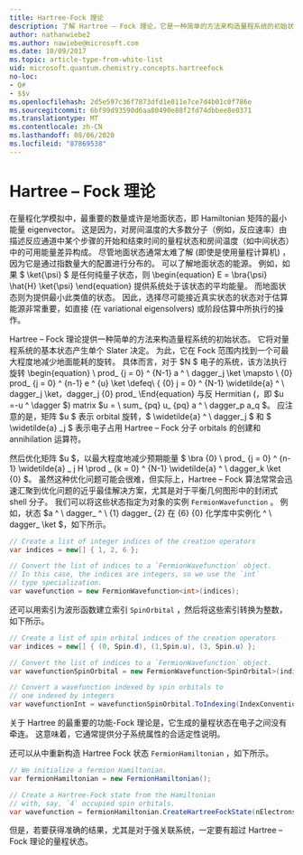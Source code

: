 ```yaml
---
title: Hartree-Fock 理论
description: 了解 Hartree – Fock 理论，它是一种简单的方法来构造量程系统的初始状态。
author: nathanwiebe2
ms.author: nawiebe@microsoft.com
ms.date: 10/09/2017
ms.topic: article-type-from-white-list
uid: microsoft.quantum.chemistry.concepts.hartreefock
no-loc:
- Q#
- $$v
ms.openlocfilehash: 2d5e597c36f7873dfd1e011e7ce7d4b01c0f786e
ms.sourcegitcommit: 6bf99d93590d6aa80490e88f2fd74dbbee8e0371
ms.translationtype: MT
ms.contentlocale: zh-CN
ms.lasthandoff: 08/06/2020
ms.locfileid: "87869538"
---
```

# <a name="hartreefock-theory"></a>Hartree – Fock 理论

在量程化学模拟中，最重要的数量或许是地面状态，即 Hamiltonian 矩阵的最小能量 eigenvector。
这是因为，对房间温度的大多数分子（例如，反应速率）由描述反应通道中某个步骤的开始和结束时间的量程状态和房间温度（如中间状态）中的可用能量差异构成。
尽管地面状态通常太难了解 (即使是使用量程计算机) ，因为它是通过指数量大的配置进行分布的。
可以了解地面状态的能源。
例如，如果 $ \ket{\psi} $ 是任何纯量子状态，则 \begin{equation} E = \bra{\psi} \hat{H} \ket{\psi} \end{equation} 提供系统处于该状态的平均能量。
而地面状态则为提供最小此类值的状态。 因此，选择尽可能接近真实状态的状态对于估算能源非常重要，如直接 (在 variational eigensolvers) 或阶段估算中所执行的操作。

Hartree – Fock 理论提供一种简单的方法来构造量程系统的初始状态。 它将对量程系统的基本状态产生单个 Slater 决定。 为此，它在 Fock 范围内找到一个可最大程度地减少地面能耗的旋转。 具体而言，对于 $N $ 电子的系统，该方法执行旋转 \begin{equation} \ prod_ {j = 0} ^ {N-1} a ^ \ dagger_j \ket \mapsto \ {0} prod_ {j = 0} ^ {n-1} e ^ {u} \ket \defeq\ { {0} j = 0} ^ {N-1} \widetilde{a} ^ \ dagger_j \ket，dagger_j {0} prod_ \End{equation} 与反 Hermitian (，即 $u =-u ^ \dagger $) matrix $u = \ sum_ {pq} u_ {pq} a ^ \ dagger_p a_q $。 应注意的是，矩阵 $u $ 表示 orbital 旋转，$ \widetilde{a} ^ \ dagger_j $ 和 $ \widetilde{a} _j $ 表示电子占用 Hartree – Fock 分子 orbitals 的创建和 annihilation 运算符。


然后优化矩阵 $u $，以最大程度地减少预期能量 $ \bra {0} \ prod_ {j = 0} ^ {n-1} \widetilde{a} \_ j H \prod \_ {k = 0} ^ {N-1} \widetilde{a} ^ \ dagger_k \ket {0} $。 虽然这种优化问题可能会很难，但实际上，Hartree – Fock 算法常常会迅速汇聚到优化问题的近乎最佳解决方案，尤其是对于平衡几何图形中的封闭式 shell 分子。 我们可以将这些状态指定为对象的实例 `FermionWavefunction` 。 例如，状态 $a ^ \ dagger_ ^ \ {1} dagger_ {2} 在 {6} {0} 化学库中实例化 ^ \ dagger_ \ket $，如下所示。
```csharp
// Create a list of integer indices of the creation operators
var indices = new[] { 1, 2, 6 };

// Convert the list of indices to a `FermionWavefunction` object.
// In this case, the indices are integers, so we use the `int`
// type specialization.
var wavefunction = new FermionWavefunction<int>(indices);
```
还可以用索引为波形函数建立索引 `SpinOrbital` ，然后将这些索引转换为整数，如下所示。
```csharp
// Create a list of spin orbital indices of the creation operators
var indices = new[] { (0, Spin.d), (1,Spin.u), (3, Spin.u) };

// Convert the list of indices to a `FermionWavefunction` object.
var wavefunctionSpinOrbital = new FermionWavefunction<SpinOrbital>(indices.ToSpinOrbitals());

// Convert a wavefunction indexed by spin orbitals to
// one indexed by integers
var wavefunctionInt = wavefunctionSpinOrbital.ToIndexing(IndexConvention.UpDown);
```

关于 Hartree 的最重要的功能-Fock 理论是，它生成的量程状态在电子之间没有牵连。
这意味着，它通常提供分子系统属性的合适定性说明。 

还可以从中重新构造 Hartree Fock 状态 `FermionHamiltonian` ，如下所示。
```csharp
// We initialize a fermion Hamiltonian.
var fermionHamiltonian = new FermionHamiltonian();

// Create a Hartree-Fock state from the Hamiltonian 
// with, say, `4` occupied spin orbitals.
var wavefunction = fermionHamiltonian.CreateHartreeFockState(nElectrons: 4);
```

但是，若要获得准确的结果，尤其是对于强关联系统，一定要有超过 Hartree – Fock 理论的量程状态。
